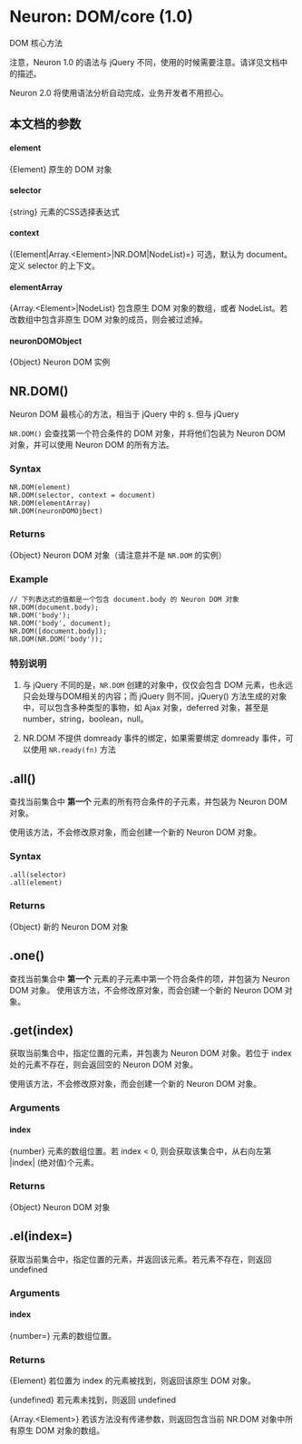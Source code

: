 Neuron: DOM/core (1.0)
====
DOM 核心方法

注意，Neuron 1.0 的语法与 jQuery 不同，使用的时候需要注意。请详见文档中的描述。

Neuron 2.0 将使用语法分析自动完成，业务开发者不用担心。

本文档的参数
----

#### element
{Element} 原生的 DOM 对象

#### selector
{string} 元素的CSS选择表达式

#### context
{(Element|Array.\<Element\>|NR.DOM|NodeList)=} 可选，默认为 document。定义 selector 的上下文。

#### elementArray
{Array.\<Element\>|NodeList} 包含原生 DOM 对象的数组，或者 NodeList。若改数组中包含非原生 DOM 对象的成员，则会被过滤掉。

#### neuronDOMObject
{Object} Neuron DOM 实例


NR.DOM()
----

Neuron DOM 最核心的方法，相当于 jQuery 中的 `$`. 但与 jQuery

`NR.DOM()` 会查找第一个符合条件的 DOM 对象，并将他们包装为 Neuron DOM 对象，并可以使用 Neuron DOM 的所有方法。


### Syntax
	
	NR.DOM(element)
	NR.DOM(selector, context = document)
	NR.DOM(elementArray)
	NR.DOM(neuronDOMOjbect)


### Returns
{Object} Neuron DOM 对象（请注意并不是 `NR.DOM` 的实例）

### Example

	// 下列表达式的值都是一个包含 document.body 的 Neuron DOM 对象
	NR.DOM(document.body);
	NR.DOM('body');
	NR.DOM('body', document);
	NR.DOM([document.body]);
	NR.DOM(NR.DOM('body'));
	
### 特别说明
1. 与 jQuery 不同的是，`NR.DOM` 创建的对象中，仅仅会包含 DOM 元素，也永远只会处理与DOM相关的内容；而 jQuery 则不同，jQuery() 方法生成的对象中，可以包含多种类型的事物，如 Ajax 对象，deferred 对象，甚至是 number，string，boolean，null。

2. NR.DOM 不提供 domready 事件的绑定，如果需要绑定 domready 事件，可以使用 `NR.ready(fn)` 方法


.all()
----
查找当前集合中 **第一个** 元素的所有符合条件的子元素，并包装为 Neuron DOM 对象。

使用该方法，不会修改原对象，而会创建一个新的 Neuron DOM 对象。

### Syntax
	.all(selector)
	.all(element)

### Returns
{Object} 新的 Neuron DOM 对象


.one()
----
查找当前集合中 **第一个** 元素的子元素中第一个符合条件的项，并包装为 Neuron DOM 对象。
使用该方法，不会修改原对象，而会创建一个新的 Neuron DOM 对象。
	

.get(index)
----

获取当前集合中，指定位置的元素，并包裹为 Neuron DOM 对象。若位于 index 处的元素不存在，则会返回空的 Neuron DOM 对象。

使用该方法，不会修改原对象，而会创建一个新的 Neuron DOM 对象。

### Arguments
#### index
{number} 元素的数组位置。若 index < 0, 则会获取该集合中，从右向左第 |index| (绝对值)个元素。

### Returns
{Object} Neuron DOM 对象

.el(index=)
----

获取当前集合中，指定位置的元素，并返回该元素。若元素不存在，则返回 undefined

### Arguments
#### index
{number=} 元素的数组位置。

### Returns
{Element} 若位置为 index 的元素被找到，则返回该原生 DOM 对象。

{undefined} 若元素未找到，则返回 undefined

{Array.\<Element\>} 若该方法没有传递参数，则返回包含当前 NR.DOM 对象中所有原生 DOM 对象的数组。
